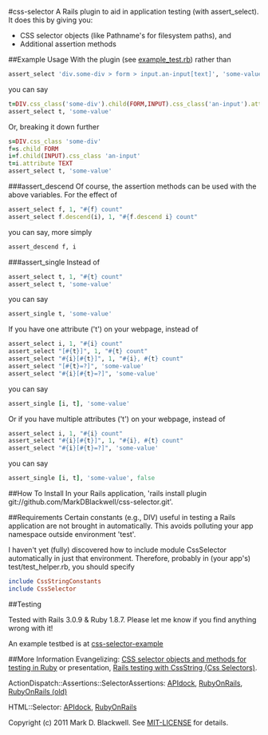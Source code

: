 #css-selector
A Rails plugin to aid in application testing (with assert_select). It does this by giving you:

* CSS selector objects (like Pathname's for filesystem paths), and
* Additional assertion methods

##Example Usage
With the plugin (see [example_test.rb](test/standalone/example_test.rb)) rather than

```ruby
assert_select 'div.some-div > form > input.an-input[text]', 'some-value'
```

you can say

```ruby
t=DIV.css_class('some-div').child(FORM,INPUT).css_class('an-input').attribute TEXT
assert_select t, 'some-value'
```

Or, breaking it down further

```ruby
s=DIV.css_class 'some-div'
f=s.child FORM
i=f.child(INPUT).css_class 'an-input'
t=i.attribute TEXT
assert_select t, 'some-value'
```

###assert_descend
Of course, the assertion methods can be used with the above variables. For the effect of

```ruby
assert_select f, 1, "#{f} count"
assert_select f.descend(i), 1, "#{f.descend i} count"
```

you can say, more simply

```ruby
assert_descend f, i
```

###assert_single
Instead of

```ruby
assert_select t, 1, "#{t} count"
assert_select t, 'some-value'
```

you can say

```ruby
assert_single t, 'some-value'
```

If you have one attribute ('t') on your webpage, instead of

```ruby
assert_select i, 1, "#{i} count"
assert_select "[#{t}]", 1, "#{t} count"
assert_select "#{i}[#{t}]", 1, "#{i}, #{t} count"
assert_select "[#{t}=?]", 'some-value'
assert_select "#{i}[#{t}=?]", 'some-value'
```

you can say

```ruby
assert_single [i, t], 'some-value'
```

Or if you have multiple attributes ('t') on your webpage, instead of

```ruby
assert_select i, 1, "#{i} count"
assert_select "#{i}[#{t}]", 1, "#{i}, #{t} count"
assert_select "#{i}[#{t}=?]", 'some-value'
```

you can say

```ruby
assert_single [i, t], 'some-value', false
```

##How To Install
In your Rails application, 'rails install plugin git://github.com/MarkDBlackwell/css-selector.git'.

##Requirements
Certain constants (e.g., DIV) useful in testing a Rails application are not brought in automatically. This avoids polluting your app namespace outside environment 'test'.

I haven't yet (fully) discovered how to include module CssSelector automatically in just that environment. Therefore, probably in (your app's) test/test_helper.rb, you should specify

```ruby
include CssStringConstants
include CssSelector
```

##Testing

Tested with Rails 3.0.9 & Ruby 1.8.7.
Please let me know if you find anything wrong with it!

An example testbed is at [css-selector-example](https://github.com/MarkDBlackwell/css-selector-example)

##More Information
Evangelizing: [CSS selector objects and methods for testing in Ruby](http://markdblackwell.blogspot.com/2011/08/css-selector-objects-and-methods-for.html) or presentation, [Rails testing with CssString (Css Selectors)](http://zymbelstern.com/mark/presentation/Rails-testing-with-CssString/sbook2.htm).

ActionDispatch::Assertions::SelectorAssertions: [APIdock](http://apidock.com/rails/ActionDispatch/Assertions/SelectorAssertions/), [RubyOnRails](http://api.rubyonrails.org/classes/ActionDispatch/Assertions/SelectorAssertions.html), [RubyOnRails (old)](http://rails.rubyonrails.org/classes/ActionController/Assertions/SelectorAssertions.html)

HTML::Selector: [APIdock](http://apidock.com/rails/HTML/Selector/), [RubyOnRails](http://api.rubyonrails.org/classes/HTML/Selector.html)

Copyright (c) 2011 Mark D. Blackwell. See [MIT-LICENSE](MIT-LICENSE) for details.

